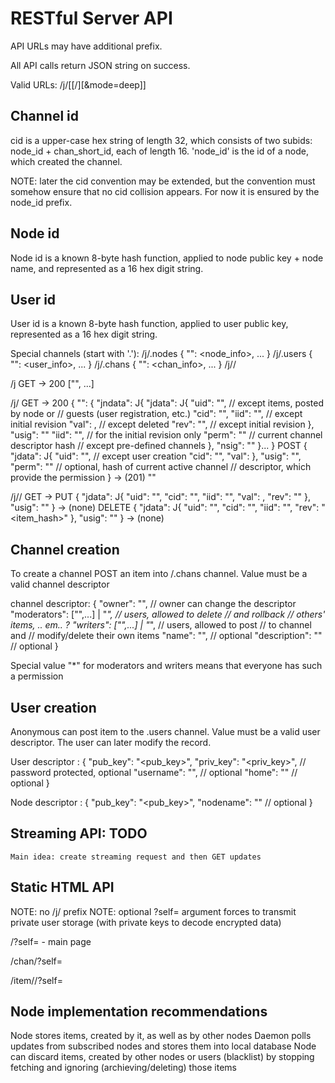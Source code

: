 RESTful Server API
==================

API URLs may have additional prefix.

All API calls return JSON string on success.

Valid URLs:
	/j/[<cid>[/<uid>][&mode=deep]]

Channel id
----------
cid is a upper-case hex string of length 32, which consists of two subids:
node_id + chan_short_id, each of length 16. 'node_id' is the id of a
node, which created the channel.

NOTE: later the cid convention may be extended, but the convention must
somehow ensure that no cid collision appears. For now it is ensured by
the node_id prefix.

Node id
-------
Node id is a known 8-byte hash function, applied to node public key +
node name, and represented as a 16 hex digit string.

User id
-------
User id is a known 8-byte hash function, applied to user public key,
represented as a 16 hex digit string.

Special channels (start with '.'):
/j/.nodes { "<nid>": <node_info>, ... }
/j/.users { "<uid>": <user_info>, ... }
/j/.chans { "<cid>": <chan_info>, ... }
/j/<cid>/<iid>

/j
   GET -> 200 ["<cid>", ...]

/j/<cid>
   GET -> 200 {
		"<iid>": {
			"jndata": J{
				"jdata": J{
					"uid": "<uid>", // except items, posted by node or
						// guests (user registration, etc.)
					"cid": "<cid>",
					"iid": "<iid>", // except initial revision
					"val": <val>, // except deleted
					"rev": "<rev>", // except initial revision
				},
				"usig": "<user signature>"
				"iid": "<iid>", // for the initial revision only
				"perm": "<hash>" // current channel descriptor hash
					// except pre-defined channels
			},
			"nsig": "<node signature>"
		}...
	}
  POST {
  		"jdata": J{
			"uid": "<uid>", // except user creation
			"cid": "<cid>",
			"val": <val>
		},
		"usig": "<user signature>",
		"perm": "<hash>" // optional, hash of current active channel
			// descriptor, which provide the permission
	   } -> (201) "<iid>"

/j/<cid>/<iid>
   GET -> <value>
   PUT {
   		"jdata": J{
			"uid": "<uid>",
			"cid": "<cid>",
			"iid": "<iid>",
			"val": <value>,
			"rev": "<hash>"
		},
		"usig": "<sig>"
       } -> (none)
DELETE {
		"jdata": J{
			"uid": "<uid>",
			"cid": "<cid>",
			"iid": "<iid>",
			"rev": "<item_hash>"
		},
		"usig": "<sig>"
	   } -> (none)

Channel creation
----------------

To create a channel POST an item into /.chans channel. Value must be a
valid channel descriptor

channel descriptor: {
	"owner": "<uid>", // owner can change the descriptor
	"moderators": ["<uid>",...] | "*", // users, allowed to delete
		// and rollback
		// others' items, .. em.. ?
	"writers": ["<uid>",...] | "*", // users, allowed to post
		// to channel and
		// modify/delete their own items
	"name": "<Channel name>", // optional
	"description": "<chan description>" // optional
}

Special value "*" for moderators and writers means that everyone has such
a permission

User creation
-------------

Anonymous can post item to the .users channel. Value must be a valid user
descriptor. The user can later modify the record.

User descriptor : {
	"pub_key": "<pub_key>",
	"priv_key": "<priv_key>", // password protected, optional
	"username": "<username>", // optional
	"home": "<cid>" // optional
}

Node descriptor : {
	"pub_key": "<pub_key>",
	"nodename": "<nodename>" // optional
}

Streaming API: TODO
-------------------
	Main idea: create streaming request and then GET updates

Static HTML API
---------------

NOTE: no /j/ prefix
NOTE: optional ?self=<uid> argument forces to transmit private user storage
	(with private keys to decode encrypted data)

/?self=<uid> - main page

/chan/<cid>?self=<uid>

/item/<cid>/<iid>?self=<uid>

Node implementation recommendations
-----------------------------------

Node stores items, created by it, as well as by other nodes
Daemon polls updates from subscribed nodes and stores them into local
database
Node can discard items, created by other nodes or users (blacklist) by
stopping fetching and ignoring (archieving/deleting) those items

